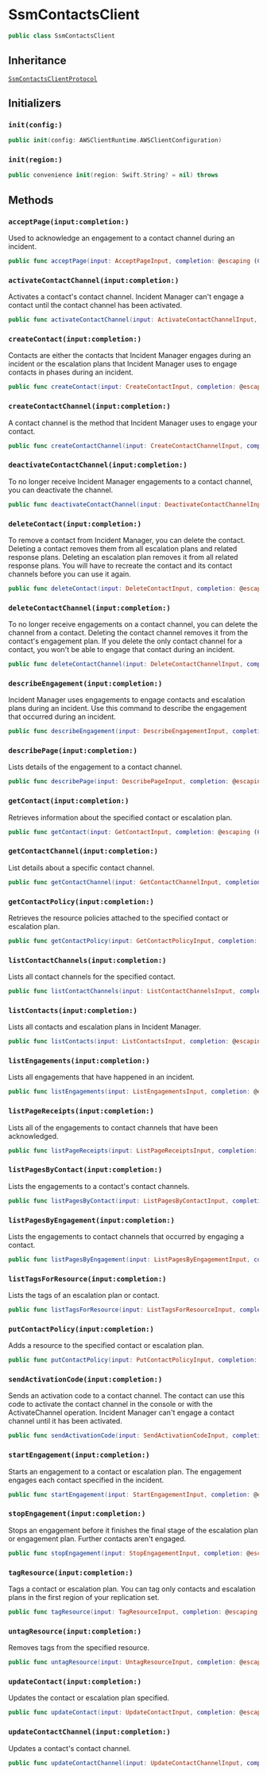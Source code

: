 # SsmContactsClient

``` swift
public class SsmContactsClient 
```

## Inheritance

[`SsmContactsClientProtocol`](/aws-sdk-swift/reference/0.x/AWSSSMContacts/SsmContactsClientProtocol)

## Initializers

### `init(config:)`

``` swift
public init(config: AWSClientRuntime.AWSClientConfiguration) 
```

### `init(region:)`

``` swift
public convenience init(region: Swift.String? = nil) throws 
```

## Methods

### `acceptPage(input:completion:)`

Used to acknowledge an engagement to a contact channel during an incident.

``` swift
public func acceptPage(input: AcceptPageInput, completion: @escaping (ClientRuntime.SdkResult<AcceptPageOutputResponse, AcceptPageOutputError>) -> Void)
```

### `activateContactChannel(input:completion:)`

Activates a contact's contact channel. Incident Manager can't engage a contact until the
contact channel has been activated.

``` swift
public func activateContactChannel(input: ActivateContactChannelInput, completion: @escaping (ClientRuntime.SdkResult<ActivateContactChannelOutputResponse, ActivateContactChannelOutputError>) -> Void)
```

### `createContact(input:completion:)`

Contacts are either the contacts that Incident Manager engages during an incident or the
escalation plans that Incident Manager uses to engage contacts in phases during an
incident.

``` swift
public func createContact(input: CreateContactInput, completion: @escaping (ClientRuntime.SdkResult<CreateContactOutputResponse, CreateContactOutputError>) -> Void)
```

### `createContactChannel(input:completion:)`

A contact channel is the method that Incident Manager uses to engage your contact.

``` swift
public func createContactChannel(input: CreateContactChannelInput, completion: @escaping (ClientRuntime.SdkResult<CreateContactChannelOutputResponse, CreateContactChannelOutputError>) -> Void)
```

### `deactivateContactChannel(input:completion:)`

To no longer receive Incident Manager engagements to a contact channel, you can deactivate
the channel.

``` swift
public func deactivateContactChannel(input: DeactivateContactChannelInput, completion: @escaping (ClientRuntime.SdkResult<DeactivateContactChannelOutputResponse, DeactivateContactChannelOutputError>) -> Void)
```

### `deleteContact(input:completion:)`

To remove a contact from Incident Manager, you can delete the contact. Deleting a contact
removes them from all escalation plans and related response plans. Deleting an escalation
plan removes it from all related response plans. You will have to recreate the contact and
its contact channels before you can use it again.

``` swift
public func deleteContact(input: DeleteContactInput, completion: @escaping (ClientRuntime.SdkResult<DeleteContactOutputResponse, DeleteContactOutputError>) -> Void)
```

### `deleteContactChannel(input:completion:)`

To no longer receive engagements on a contact channel, you can delete the channel from a
contact. Deleting the contact channel removes it from the contact's engagement plan. If you
delete the only contact channel for a contact, you won't be able to engage that contact
during an incident.

``` swift
public func deleteContactChannel(input: DeleteContactChannelInput, completion: @escaping (ClientRuntime.SdkResult<DeleteContactChannelOutputResponse, DeleteContactChannelOutputError>) -> Void)
```

### `describeEngagement(input:completion:)`

Incident Manager uses engagements to engage contacts and escalation plans during an incident.
Use this command to describe the engagement that occurred during an incident.

``` swift
public func describeEngagement(input: DescribeEngagementInput, completion: @escaping (ClientRuntime.SdkResult<DescribeEngagementOutputResponse, DescribeEngagementOutputError>) -> Void)
```

### `describePage(input:completion:)`

Lists details of the engagement to a contact channel.

``` swift
public func describePage(input: DescribePageInput, completion: @escaping (ClientRuntime.SdkResult<DescribePageOutputResponse, DescribePageOutputError>) -> Void)
```

### `getContact(input:completion:)`

Retrieves information about the specified contact or escalation plan.

``` swift
public func getContact(input: GetContactInput, completion: @escaping (ClientRuntime.SdkResult<GetContactOutputResponse, GetContactOutputError>) -> Void)
```

### `getContactChannel(input:completion:)`

List details about a specific contact channel.

``` swift
public func getContactChannel(input: GetContactChannelInput, completion: @escaping (ClientRuntime.SdkResult<GetContactChannelOutputResponse, GetContactChannelOutputError>) -> Void)
```

### `getContactPolicy(input:completion:)`

Retrieves the resource policies attached to the specified contact or escalation
plan.

``` swift
public func getContactPolicy(input: GetContactPolicyInput, completion: @escaping (ClientRuntime.SdkResult<GetContactPolicyOutputResponse, GetContactPolicyOutputError>) -> Void)
```

### `listContactChannels(input:completion:)`

Lists all contact channels for the specified contact.

``` swift
public func listContactChannels(input: ListContactChannelsInput, completion: @escaping (ClientRuntime.SdkResult<ListContactChannelsOutputResponse, ListContactChannelsOutputError>) -> Void)
```

### `listContacts(input:completion:)`

Lists all contacts and escalation plans in Incident Manager.

``` swift
public func listContacts(input: ListContactsInput, completion: @escaping (ClientRuntime.SdkResult<ListContactsOutputResponse, ListContactsOutputError>) -> Void)
```

### `listEngagements(input:completion:)`

Lists all engagements that have happened in an incident.

``` swift
public func listEngagements(input: ListEngagementsInput, completion: @escaping (ClientRuntime.SdkResult<ListEngagementsOutputResponse, ListEngagementsOutputError>) -> Void)
```

### `listPageReceipts(input:completion:)`

Lists all of the engagements to contact channels that have been acknowledged.

``` swift
public func listPageReceipts(input: ListPageReceiptsInput, completion: @escaping (ClientRuntime.SdkResult<ListPageReceiptsOutputResponse, ListPageReceiptsOutputError>) -> Void)
```

### `listPagesByContact(input:completion:)`

Lists the engagements to a contact's contact channels.

``` swift
public func listPagesByContact(input: ListPagesByContactInput, completion: @escaping (ClientRuntime.SdkResult<ListPagesByContactOutputResponse, ListPagesByContactOutputError>) -> Void)
```

### `listPagesByEngagement(input:completion:)`

Lists the engagements to contact channels that occurred by engaging a contact.

``` swift
public func listPagesByEngagement(input: ListPagesByEngagementInput, completion: @escaping (ClientRuntime.SdkResult<ListPagesByEngagementOutputResponse, ListPagesByEngagementOutputError>) -> Void)
```

### `listTagsForResource(input:completion:)`

Lists the tags of an escalation plan or contact.

``` swift
public func listTagsForResource(input: ListTagsForResourceInput, completion: @escaping (ClientRuntime.SdkResult<ListTagsForResourceOutputResponse, ListTagsForResourceOutputError>) -> Void)
```

### `putContactPolicy(input:completion:)`

Adds a resource to the specified contact or escalation plan.

``` swift
public func putContactPolicy(input: PutContactPolicyInput, completion: @escaping (ClientRuntime.SdkResult<PutContactPolicyOutputResponse, PutContactPolicyOutputError>) -> Void)
```

### `sendActivationCode(input:completion:)`

Sends an activation code to a contact channel. The contact can use this code to activate
the contact channel in the console or with the ActivateChannel operation.
Incident Manager can't engage a contact channel until it has been activated.

``` swift
public func sendActivationCode(input: SendActivationCodeInput, completion: @escaping (ClientRuntime.SdkResult<SendActivationCodeOutputResponse, SendActivationCodeOutputError>) -> Void)
```

### `startEngagement(input:completion:)`

Starts an engagement to a contact or escalation plan. The engagement engages each
contact specified in the incident.

``` swift
public func startEngagement(input: StartEngagementInput, completion: @escaping (ClientRuntime.SdkResult<StartEngagementOutputResponse, StartEngagementOutputError>) -> Void)
```

### `stopEngagement(input:completion:)`

Stops an engagement before it finishes the final stage of the escalation plan or
engagement plan. Further contacts aren't engaged.

``` swift
public func stopEngagement(input: StopEngagementInput, completion: @escaping (ClientRuntime.SdkResult<StopEngagementOutputResponse, StopEngagementOutputError>) -> Void)
```

### `tagResource(input:completion:)`

Tags a contact or escalation plan. You can tag only contacts and escalation plans in the
first region of your replication set.

``` swift
public func tagResource(input: TagResourceInput, completion: @escaping (ClientRuntime.SdkResult<TagResourceOutputResponse, TagResourceOutputError>) -> Void)
```

### `untagResource(input:completion:)`

Removes tags from the specified resource.

``` swift
public func untagResource(input: UntagResourceInput, completion: @escaping (ClientRuntime.SdkResult<UntagResourceOutputResponse, UntagResourceOutputError>) -> Void)
```

### `updateContact(input:completion:)`

Updates the contact or escalation plan specified.

``` swift
public func updateContact(input: UpdateContactInput, completion: @escaping (ClientRuntime.SdkResult<UpdateContactOutputResponse, UpdateContactOutputError>) -> Void)
```

### `updateContactChannel(input:completion:)`

Updates a contact's contact channel.

``` swift
public func updateContactChannel(input: UpdateContactChannelInput, completion: @escaping (ClientRuntime.SdkResult<UpdateContactChannelOutputResponse, UpdateContactChannelOutputError>) -> Void)
```
